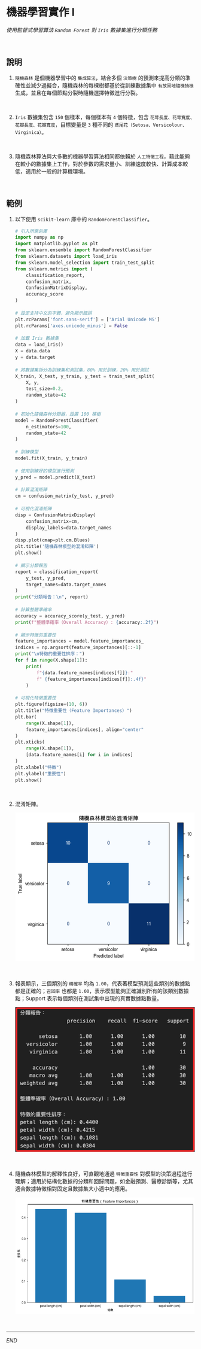 # 機器學習實作 I

_使用監督式學習算法 `Random Forest` 對 `Iris` 數據集進行分類任務_

<br>

## 說明

1. `隨機森林` 是個機器學習中的 `集成算法`，結合多個 `決策樹` 的預測來提高分類的準確性並減少過擬合，隨機森林的每棵樹都基於從訓練數據集中 `有放回地隨機抽樣` 生成，並且在每個節點分裂時隨機選擇特徵進行分裂。

<br>

2. `Iris` 數據集包含 `150` 個樣本，每個樣本有 `4` 個特徵，包含 `花萼長度、花萼寬度、花瓣長度、花瓣寬度`，目標變量是 `3` 種不同的 `鳶尾花（Setosa、Versicolour、Virginica）`。

<br>

3. 隨機森林算法與大多數的機器學習算法相同都依賴於 `人工特徵工程`，藉此能夠在較小的數據集上工作，對於參數的需求量小、訓練速度較快、計算成本較低，適用於一般的計算機環境。

<br>

## 範例

1. 以下使用 `scikit-learn` 庫中的 `RandomForestClassifier`。

    ```python
    # 引入所需的庫
    import numpy as np
    import matplotlib.pyplot as plt
    from sklearn.ensemble import RandomForestClassifier
    from sklearn.datasets import load_iris
    from sklearn.model_selection import train_test_split
    from sklearn.metrics import (
        classification_report,
        confusion_matrix,
        ConfusionMatrixDisplay,
        accuracy_score
    )

    # 設定支持中文的字體，避免顯示錯誤
    plt.rcParams['font.sans-serif'] = ['Arial Unicode MS']
    plt.rcParams['axes.unicode_minus'] = False

    # 加載 Iris 數據集
    data = load_iris()
    X = data.data
    y = data.target

    # 將數據集拆分為訓練集和測試集，80% 用於訓練，20% 用於測試
    X_train, X_test, y_train, y_test = train_test_split(
        X, y,
        test_size=0.2,
        random_state=42
    )

    # 初始化隨機森林分類器，設置 100 棵樹
    model = RandomForestClassifier(
        n_estimators=100,
        random_state=42
    )

    # 訓練模型
    model.fit(X_train, y_train)

    # 使用訓練好的模型進行預測
    y_pred = model.predict(X_test)

    # 計算混淆矩陣
    cm = confusion_matrix(y_test, y_pred)

    # 可視化混淆矩陣
    disp = ConfusionMatrixDisplay(
        confusion_matrix=cm,
        display_labels=data.target_names
    )
    disp.plot(cmap=plt.cm.Blues)
    plt.title('隨機森林模型的混淆矩陣')
    plt.show()

    # 顯示分類報告
    report = classification_report(
        y_test, y_pred,
        target_names=data.target_names
    )
    print("分類報告：\n", report)

    # 計算整體準確率
    accuracy = accuracy_score(y_test, y_pred)
    print(f"整體準確率（Overall Accuracy）: {accuracy:.2f}")

    # 顯示特徵的重要性
    feature_importances = model.feature_importances_
    indices = np.argsort(feature_importances)[::-1]
    print("\n特徵的重要性排序：")
    for f in range(X.shape[1]):
        print(
            f"{data.feature_names[indices[f]]}:"
            f" {feature_importances[indices[f]]:.4f}"
        )

    # 可視化特徵重要性
    plt.figure(figsize=(10, 6))
    plt.title("特徵重要性（Feature Importances）")
    plt.bar(
        range(X.shape[1]),
        feature_importances[indices], align="center"
    )
    plt.xticks(
        range(X.shape[1]),
        [data.feature_names[i] for i in indices]
    )
    plt.xlabel("特徵")
    plt.ylabel("重要性")
    plt.show()
    ```

<br>

2. 混淆矩陣。

    ![](images/img_139.png)

<br>

3. 報表顯示，三個類別的 `精確率` 均為 `1.00`，代表著模型預測這些類別的數據點都是正確的；`召回率` 也都是 `1.00`，表示模型能夠正確識別所有的該類別數據點；Support 表示每個類別在測試集中出現的真實數據點數量。

    ![](images/img_140.png)

<br>

4. 隨機森林模型的解釋性良好，可直觀地通過 `特徵重要性` 對模型的決策過程進行理解；適用於結構化數據的分類和回歸問題，如金融預測、醫療診斷等，尤其適合數據特徵相對固定且數據集大小適中的應用。

    ![](images/img_141.png)

<br>

___

_END_

